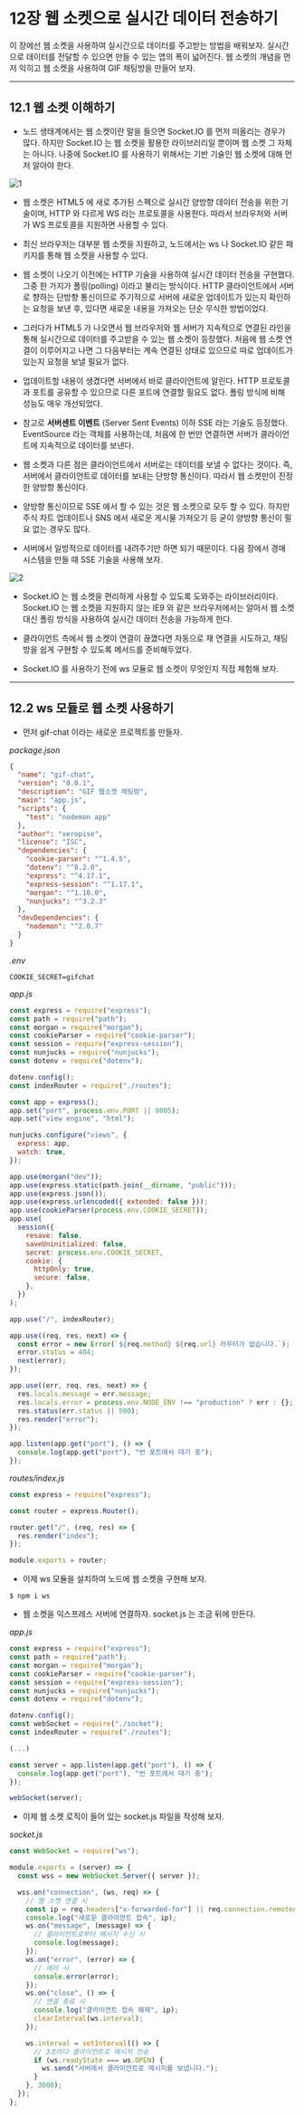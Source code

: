 # 12장 웹 소켓으로 실시간 데이터 전송하기 

이 장에선 웹 소켓을 사용하여 실시간으로 데이터를 주고받는 방법을 배워보자. 실시간으로 데이터를 전달할 수 있으면 만들 수 있는 앱의 폭이 넓어진다. 웹 소켓의 개념을 먼저 익히고 웹 소켓을 사용하여 GIF 채팅방을 만들어 보자.

---

## 12.1 웹 소켓 이해하기

- 노드 생태계에서는 웹 소켓이란 말을 들으면 Socket.IO 를 먼저 떠올리는 경우가 많다. 하지만 Socket.IO 는 웹 소켓을 활용한 라이브러리일 뿐이며 웹 소켓 그 자체는 아니다. 나중에 Socket.IO 를 사용하기 위해서는 기반 기술인 웹 소켓에 대해 먼저 알아야 한다.

![1](https://user-images.githubusercontent.com/50399804/113309937-a331b300-9342-11eb-8982-bdbc11591fb1.JPG)

- 웹 소켓은 HTML5 에 새로 추가된 스펙으로 실시간 양방향 데이터 전송을 위한 기술이며, HTTP 와 다르게 WS 라는 프로토콜을 사용한다. 따라서 브라우저와 서버가 WS 프로토콜을 지원하면 사용할 수 있다.

- 최신 브라우저는 대부분 웹 소켓을 지원하고, 노드에서는 ws 나 Socket.IO 같은 패키지를 통해 웹 소켓을 사용할 수 있다.

- 웹 소켓이 나오기 이전에는 HTTP 기술을 사용하여 실시간 데이터 전송을 구현했다. 그중 한 가지가 폴링(polling) 이라고 불리는 방식이다. HTTP 클라이언트에서 서버로 향하는 단방향 통신이므로 주기적으로 서버에 새로운 업데이트가 있는지 확인하는 요청을 보낸 후, 있다면 새로운 내용을 가져오는 단순 무식한 방법이었다.

- 그러다가 HTML5 가 나오면서 웹 브라우저와 웹 서버가 지속적으로 연결된 라인을 통해 실시간으로 데이터를 주고받을 수 있는 웹 소켓이 등장했다. 처음에 웹 소켓 연결이 이루어지고 나면 그 다음부터는 계속 연결된 상태로 있으므로 따로 업데이트가 있는지 요청을 보낼 필요가 없다.

- 업데이트할 내용이 생겼다면 서버에서 바로 클라이언트에 알린다. HTTP 프로토콜과 포트를 공유할 수 있으므로 다른 포트에 연결할 필요도 없다. 폴링 방식에 비해 성능도 매우 개선되었다.

- 참고로 **서버센트 이벤트** (Server Sent Events) 이하 SSE 라는 기술도 등장했다. EventSource 라는 객체를 사용하는데, 처음에 한 번만 연결하면 서버가 클라이언트에 지속적으로 데이터를 보낸다.

- 웹 소켓과 다른 점은 클라이언트에서 서버로는 데이터를 보낼 수 없다는 것이다. 즉, 서버에서 클라이언트로 데이터를 보내는 단방향 통신이다. 따라서 웹 소켓만이 진정한 양방향 통신이다.

- 양방향 통신이므로 SSE 에서 할 수 있는 것은 웹 소켓으로 모두 할 수 있다. 하지만 주식 차트 업데이트나 SNS 에서 새로운 게시물 가져오기 등 굳이 양방향 통신이 필요 없는 경우도 많다.

- 서버에서 일방적으로 데이터를 내려주기만 하면 되기 때문이다. 다음 장에서 경매 시스템을 만들 때 SSE 기술을 사용해 보자.

![2](https://user-images.githubusercontent.com/50399804/113309934-a2991c80-9342-11eb-833c-8c97fe288c9b.JPG)

- Socket.IO 는 웹 소켓을 편리하게 사용할 수 있도록 도와주는 라이브러리이다. Socket.IO 는 웹 소켓을 지원하지 않는 IE9 와 같은 브라우저에서는 알아서 웹 소켓 대신 폴링 방식을 사용하여 실시간 데이터 전송을 가능하게 한다.

- 클라이언트 측에서 웹 소켓이 연결이 끊꼈다면 자동으로 재 연결을 시도하고, 채팅방을 쉽게 구현할 수 있도록 메서드를 준비해두었다.

- Socket.IO 를 사용하기 전에 ws 모듈로 웹 소켓이 무엇인지 직접 체험해 보자.

---

## 12.2 ws 모듈로 웹 소켓 사용하기

- 먼저 gif-chat 이라는 새로운 프로젝트를 만들자.

_package.json_

```json
{
  "name": "gif-chat",
  "version": "0.0.1",
  "description": "GIF 웹소켓 채팅방",
  "main": "app.js",
  "scripts": {
    "test": "nodemon app"
  },
  "author": "xeropise",
  "license": "ISC",
  "dependencies": {
    "cookie-parser": "^1.4.5",
    "dotenv": "^8.2.0",
    "express": "^4.17.1",
    "express-session": "^1.17.1",
    "morgan": "^1.10.0",
    "nunjucks": "^3.2.3"
  },
  "devDependencies": {
    "nodemon": "^2.0.7"
  }
}
```

_.env_

```
COOKIE_SECRET=gifchat
```

_app.js_

```javascript
const express = require("express");
const path = require("path");
const morgan = require("morgan");
const cookieParser = require("cookie-parser");
const session = require("express-session");
const nunjucks = require("nunjucks");
const dotenv = require("dotenv");

dotenv.config();
const indexRouter = require("./routes");

const app = express();
app.set("port", process.env.PORT || 8005);
app.set("view engine", "html");

nunjucks.configure("views", {
  express: app,
  watch: true,
});

app.use(morgan("dev"));
app.use(express.static(path.join(__dirname, "public")));
app.use(express.json());
app.use(express.urlencoded({ extended: false }));
app.use(cookieParser(process.env.COOKIE_SECRET));
app.use(
  session({
    resave: false,
    saveUninitialized: false,
    secret: process.env.COOKIE_SECRET,
    cookie: {
      httpOnly: true,
      secure: false,
    },
  })
);

app.use("/", indexRouter);

app.use((req, res, next) => {
  const error = new Error(`${req.method} ${req.url} 라우터가 없습니다.`);
  error.status = 404;
  next(error);
});

app.use((err, req, res, next) => {
  res.locals.message = err.message;
  res.locals.error = process.env.NODE_ENV !== "production" ? err : {};
  res.status(err.status || 500);
  res.render("error");
});

app.listen(app.get("port"), () => {
  console.log(app.get("port"), "번 포트에서 대기 중");
});
```

_routes/index.js_

```javascript
const express = require("express");

const router = express.Router();

router.get("/", (req, res) => {
  res.render("index");
});

module.exports = router;
```

- 이제 ws 모듈을 설치하여 노드에 웹 소켓을 구현해 보자.

```
$ npm i ws
```

- 웹 소켓을 익스프레스 서버에 연결하자. socket.js 는 조금 뒤에 만든다.

_app.js_

```javascript
const express = require("express");
const path = require("path");
const morgan = require("morgan");
const cookieParser = require("cookie-parser");
const session = require("express-session");
const nunjucks = require("nunjucks");
const dotenv = require("dotenv");

dotenv.config();
const webSocket = require("./socket");
const indexRouter = require("./routes");

(...)

const server = app.listen(app.get("port"), () => {
  console.log(app.get("port"), "번 포트에서 대기 중");
});

webSocket(server);
```

- 이제 웹 소켓 로직이 들어 있는 socket.js 파일을 작성해 보자.

_socket.js_

```javascript
const WebSocket = require("ws");

module.exports = (server) => {
  const wss = new WebSocket.Server({ server });

  wss.on("connection", (ws, req) => {
    // 웹 소켓 연결 시
    const ip = req.headers["x-forwarded-for"] || req.connection.remoteAddress;
    console.log("새로운 클라이언트 접속", ip);
    ws.on("message", (message) => {
      // 클라이언트로부터 메시지 수신 시
      console.log(message);
    });
    ws.on("error", (error) => {
      // 에러 시
      console.error(error);
    });
    ws.on("close", () => {
      // 연결 종료 시
      console.log("클라이언트 접속 해제", ip);
      clearInterval(ws.interval);
    });

    ws.interval = setInterval(() => {
      // 3초마다 클라이언트로 메시지 전송
      if (ws.readyState === ws.OPEN) {
        ws.send("서버에서 클라이언트로 메시지를 보냅니다.");
      }
    }, 3000);
  });
};
```
